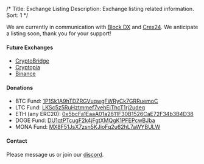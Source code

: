 /*
Title: Exchange Listing
Description: Exchange listing related information.
Sort: 1
*/

We are currently in communication with [Block DX](https://www.blocknet.co/block-dx/) and [Crex24](https://crex24.com/).  We anticipate a listing soon, thank you for your support!

#### Future Exchanges 
- [CryptoBridge](https://crypto-bridge.org/)
- [Cryptopia](https://www.cryptopia.co.nz/)
- [Binance](https://www.binance.com/)

#### Donations
* BTC Fund: [1P1Sk1A9hTDZRGVuqwgFWRyCk7GRRuemoC](https://blockexplorer.com/address/1P1Sk1A9hTDZRGVuqwgFWRyCk7GRRuemoC)
* LTC Fund: [LKSc5z5RuHztmmef7vehEiThcT1rj2udeg](https://live.blockcypher.com/ltc/address/LKSc5z5RuHztmmef7vehEiThcT1rj2udeg/)
* ETH (any ERC20): [0x5bcFa1EaaA01a2611F30B1526CaE72F34b3B4D38](https://etherscan.io/address/0x5bcFa1EaaA01a2611F30B1526CaE72F34b3B4D38)
* DOGE Fund: [DU1qtPTcugF2k4jFgtXMQgK1PFEPcwBJba](https://dogechain.info/address/DU1qtPTcugF2k4jFgtXMQgK1PFEPcwBJba)
* MONA Fund: [MX8F51JsX7zsn5KJioFq2u62hL7aWYBULW](https://mona.chainsight.info/address/MX8F51JsX7zsn5KJioFq2u62hL7aWYBULW)

#### Contact
Please message us or join our [discord](https://discord.gg/KbqeYzU).
